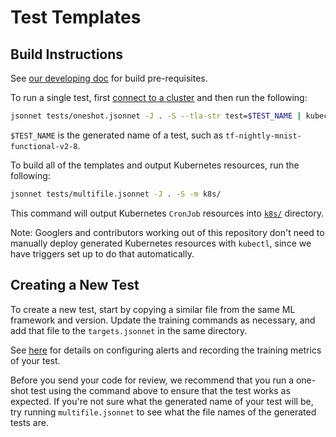# Test Templates

## Build Instructions

See [our developing doc](../doc/developing) for build pre-requisites.

To run a single test, first [connect to a cluster](https://console.cloud.google.com/kubernetes/list) and then run the following:

```bash
jsonnet tests/oneshot.jsonnet -J . -S --tla-str test=$TEST_NAME | kubectl create -f -
```

`$TEST_NAME` is the generated name of a test, such as `tf-nightly-mnist-functional-v2-8`.

To build all of the templates and output Kubernetes resources, run the following:

```bash
jsonnet tests/multifile.jsonnet -J . -S -m k8s/
```

This command will output Kubernetes `CronJob` resources into [`k8s/`](../k8s) directory.

Note: Googlers and contributors working out of this repository don't need to manually deploy generated Kubernetes resources with `kubectl`, since we have triggers set up to do that automatically.

## Creating a New Test

To create a new test, start by copying a similar file from the same ML framework and version. Update the training commands as necessary, and add that file to the `targets.jsonnet` in the same directory.

See [here](../metrics_handler/README.md) for details on configuring alerts and recording the training metrics of your test.

Before you send your code for review, we recommend that you run a one-shot test using the command above to ensure that the test works as expected. If you're not sure what the generated name of your test will be, try running `multifile.jsonnet` to see what the file names of the generated tests are.
